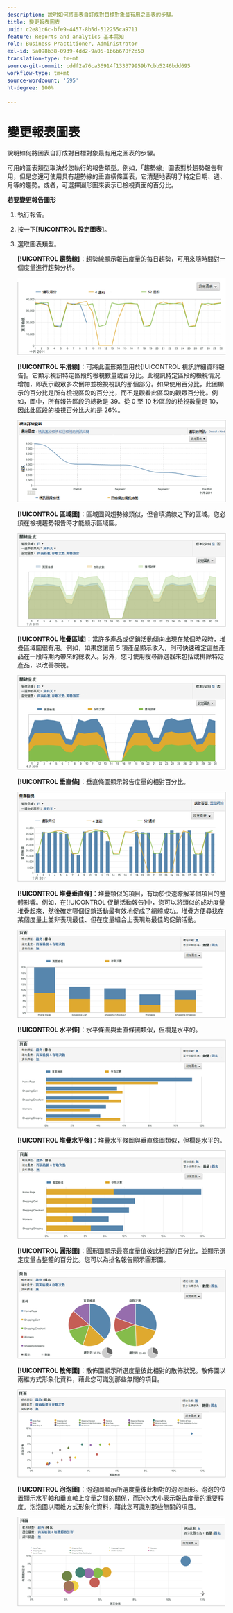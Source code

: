 ```yaml
---
description: 說明如何將圖表自訂成對目標對象最有用之圖表的步驟。
title: 變更報表圖表
uuid: c2e81c6c-bfe9-4457-8b5d-512255ca9711
feature: Reports and analytics 基本需知
role: Business Practitioner, Administrator
exl-id: 5a098b38-0939-4dd2-9a05-1b6b678f2d50
translation-type: tm+mt
source-git-commit: cddf2a76ca36914f133379959b7cbb5246bdd695
workflow-type: tm+mt
source-wordcount: '595'
ht-degree: 100%

---
```


# 變更報表圖表

說明如何將圖表自訂成對目標對象最有用之圖表的步驟。

可用的圖表類型取決於您執行的報告類型。例如，「趨勢線」圖表對於趨勢報告有用，但是您還可使用具有趨勢線的垂直橫條圖表，它清楚地表明了特定日期、週、月等的趨勢。或者，可選擇圓形圖來表示已檢視頁面的百分比。

**若要變更報告圖形**

1. 執行報告。
1. 按一下&#x200B;**[!UICONTROL 設定圖表]**。
1. 選取圖表類型。

   **[!UICONTROL 趨勢線]**：趨勢線顯示報告度量的每日趨勢，可用來隨時間對一個度量進行趨勢分析。

   ![](assets/graph_trend_line.png)

   **[!UICONTROL 平滑線]**：可將此圖形類型用於[!UICONTROL 視訊詳細資料報告]。它顯示視訊特定區段的檢視數量或百分比。此視訊特定區段的檢視情況增加，即表示觀眾多次倒帶並檢視視訊的那個部分。如果使用百分比，此圖顯示的百分比是所有檢視區段的百分比，而不是觀看此區段的觀眾百分比。例如，圖中，所有報告區段的總數是 39。從 0 至 10 秒區段的檢視數量是 10，因此此區段的檢視百分比大約是 26%。

   ![](assets/graph_smooth_line.png)

   **[!UICONTROL 區域圖]**：區域圖與趨勢線類似，但會填滿線之下的區域。您必須在檢視趨勢報告時才能顯示區域圖。

   ![](assets/graph_area.png)

   **[!UICONTROL 堆疊區域]**：當許多產品或促銷活動傾向出現在某個時段時，堆疊區域圖很有用。例如，如果您讓前 5 項產品顯示收入，則可快速確定這些產品在一段時期內帶來的總收入。另外，您可使用搜尋篩選器來包括或排除特定產品，以改善檢視。

   ![](assets/graph_stacked_area.png)

   **[!UICONTROL 垂直條]**：垂直條圖顯示報告度量的相對百分比。

   ![](assets/graph_vertical_bars.png)

   **[!UICONTROL 堆疊垂直條]**：堆疊類似的項目，有助於快速瞭解某個項目的整體影響。例如，在[!UICONTROL 促銷活動報告]中，您可以將類似的成功度量堆疊起來，然後確定哪個促銷活動最有效地促成了總體成功。堆疊方便尋找在某個度量上並非表現最佳、但在度量組合上表現為最佳的促銷活動。

   ![](assets/graph_stacked_vertical.png)

   **[!UICONTROL 水平條]**：水平條圖與垂直條圖類似，但欄是水平的。

   ![](assets/graph_horizontal_bar.png)

   **[!UICONTROL 堆疊水平條]**：堆疊水平條圖與垂直條圖類似，但欄是水平的。

   ![](assets/graph_stacked_horizontal.png)

   **[!UICONTROL 圓形圖]**：圓形圖顯示最高度量值彼此相對的百分比，並顯示選定度量占整體的百分比。您可以為排名報告顯示圓形圖。

   ![](assets/graph_pie.png)

   **[!UICONTROL 散佈圖]**：散佈圖顯示所選度量彼此相對的散佈狀況。散佈圖以兩維方式形象化資料，藉此您可識別那些無關的項目。

   ![](assets/graph_scatter.png)

   **[!UICONTROL 泡泡圖]**：泡泡圖顯示所選度量彼此相對的泡泡圖形。泡泡的位置顯示水平軸和垂直軸上度量之間的關係，而泡泡大小表示報告度量的重要程度。泡泡圖以兩維方式形象化資料，藉此您可識別那些無關的項目。

   ![](assets/graph_bubble.png)
